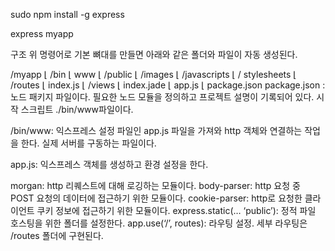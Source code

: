 sudo npm install -g express

express myapp

구조
위 명령어로 기본 뼈대를 만들면 아래와 같은 폴더와 파일이 자동 생성된다.

/myapp
  ⌊ /bin
      ⌊ www
  ⌊ /public
      ⌊ /images
      ⌊ /javascripts
      ⌊ / stylesheets
  ⌊ /routes
      ⌊ index.js
  ⌊ /views
      ⌊ index.jade
  ⌊ app.js
  ⌊ package.json
package.json : 노드 패키지 파일이다. 필요한 노드 모듈을 정의하고 프로젝트 설명이 기록되어 있다. 시작 스크립트 ./bin/www파일이다.

/bin/www: 익스프레스 설정 파일인 app.js 파일을 가져와 http 객체와 연결하는 작업을 한다. 실제 서버를 구동하는 파일이다.

app.js: 익스프레스 객체를 생성하고 환경 설정을 한다.

morgan:  http 리퀘스트에 대해 로깅하는 모듈이다.
body-parser: http 요청 중 POST 요청의 데이터에 접근하기 위한 모듈이다.
cookie-parser: http로 요청한 클라이언트 쿠키 정보에 접근하기 위한 모듈이다.
express.static(… ‘public’): 정적 파일 호스팅을 위한 폴더를 설정한다.
app.use(‘/’, routes): 라우팅 설정. 세부 라우팅은 /routes 폴더에 구현된다.